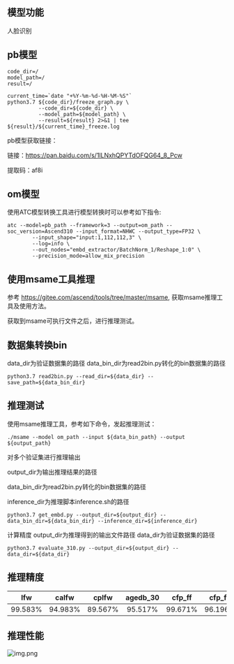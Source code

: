 ## 模型功能

人脸识别


## pb模型
```
code_dir=/
model_path=/
result=/

current_time=`date "+%Y-%m-%d-%H-%M-%S"`
python3.7 ${code_dir}/freeze_graph.py \
          --code_dir=${code_dir} \
          --model_path=${model_path} \
          --result=${result} 2>&1 | tee ${result}/${current_time}_freeze.log

```
pb模型获取链接：

链接：https://pan.baidu.com/s/1lLNxhQPYTdOFQG64_8_Pcw 

提取码：af8i

## om模型

使用ATC模型转换工具进行模型转换时可以参考如下指令:

```
atc --model=pb_path --framework=3 --output=om_path --soc_version=Ascend310 --input_format=NHWC --output_type=FP32 \
        --input_shape="input:1,112,112,3" \
        --log=info \
        --out_nodes="embd_extractor/BatchNorm_1/Reshape_1:0" \
        --precision_mode=allow_mix_precision
```

## 使用msame工具推理

参考 https://gitee.com/ascend/tools/tree/master/msame, 获取msame推理工具及使用方法。

获取到msame可执行文件之后，进行推理测试。

## 数据集转换bin
data_dir为验证数据集的路径
data_bin_dir为read2bin.py转化的bin数据集的路径

```
python3.7 read2bin.py --read_dir=${data_dir} --save_path=${data_bin_dir}
```

## 推理测试

使用msame推理工具，参考如下命令，发起推理测试： 

```
./msame --model om_path --input ${data_bin_path} --output ${output_path} 

```

对多个验证集进行推理输出

output_dir为输出推理结果的路径

data_bin_dir为read2bin.py转化的bin数据集的路径

inference_dir为推理脚本inference.sh的路径
```
python3.7 get_embd.py --output_dir=${output_dir} --data_bin_dir=${data_bin_dir} --inference_dir=${inference_dir}
```

计算精度
output_dir为推理得到的输出文件路径
data_dir为验证数据集的路径
```
python3.7 evaluate_310.py --output_dir=${output_dir} --data_dir=${data_dir}
```

## 推理精度

|lfw|calfw|cplfw|agedb_30|cfp_ff|cfp_fp|vgg2_fp|
|:----:|:----:|:----:|:----:|:----:|:----:|:----:|
|99.583%|94.983%|89.567%|95.517%|99.671%|96.196%|94.920%|


## 推理性能

![img.png](img.png)